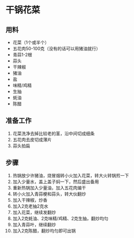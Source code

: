 # 干锅花菜

## 用料
- 花菜（1个或半个）
- 五花肉50-100克（没有的话可以用猪油就行）
- 青蒜1-2根
- 蒜头
- 干辣椒
- 猪油
- 盐
- 味精/鸡精
- 生抽
- 蚝油
- 陈醋

## 准备工作
1. 花菜洗净去掉比较老的茎，沿中间切成细条
2. 五花肉去皮切成薄片
3. 蒜头拍扁

## 步骤
1. 热锅放少许猪油，烧冒烟转小火加入花菜，转大火转锅煎一下
2. 加入少量水，盖上盖子焖一下，然后盛出备用
3. 重新热锅加入少量油，加入五花肉煸干
4. 转小火加入青蒜梗和蒜头，转大伙翻炒
5. 加入干辣椒，炒香
6. 加入2克老抽2克水
7. 加入花菜，继续发翻炒
8. 加入2克蚝油、2克味精/鸡精、2克生抽，翻炒均匀
9. 加入青蒜叶，继续翻炒
10. 加入2克陈醋，翻炒均匀即可出锅